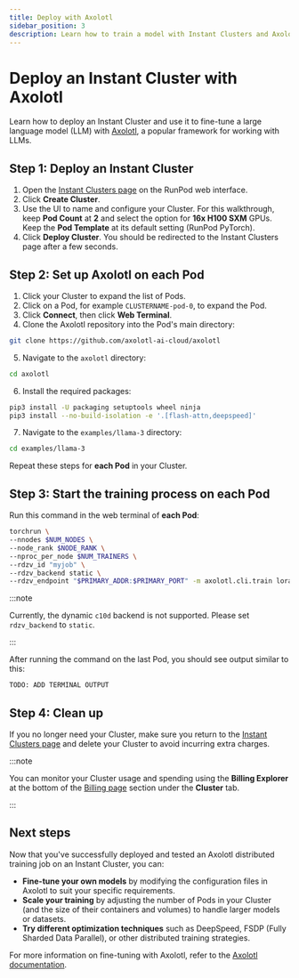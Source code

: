 ```yaml
---
title: Deploy with Axolotl
sidebar_position: 3
description: Learn how to train a model with Instant Clusters and Axolotl 
---
```


# Deploy an Instant Cluster with Axolotl

Learn how to deploy an Instant Cluster and use it to fine-tune a large language model (LLM) with [Axolotl](https://axolotl.ai/), a popular framework for working with LLMs.

## Step 1: Deploy an Instant Cluster

1. Open the [Instant Clusters page](https://www.runpod.io/console/cluster) on the RunPod web interface.
2. Click **Create Cluster**.
3. Use the UI to name and configure your Cluster. For this walkthrough, keep **Pod Count** at **2** and select the option for **16x H100 SXM** GPUs. Keep the **Pod Template** at its default setting (RunPod PyTorch).
4. Click **Deploy Cluster**. You should be redirected to the Instant Clusters page after a few seconds.

## Step 2: Set up Axolotl on each Pod

1. Click your Cluster to expand the list of Pods.
2. Click on a Pod, for example `CLUSTERNAME-pod-0`, to expand the Pod.
3. Click **Connect**, then click **Web Terminal**.
4. Clone the Axolotl repository into the Pod's main directory:

```bash
git clone https://github.com/axolotl-ai-cloud/axolotl
```

5. Navigate to the `axolotl` directory:

```bash
cd axolotl
```

6. Install the required packages:

```bash
pip3 install -U packaging setuptools wheel ninja
pip3 install --no-build-isolation -e '.[flash-attn,deepspeed]'
```

7. Navigate to the `examples/llama-3` directory:

```bash
cd examples/llama-3
```

Repeat these steps for **each Pod** in your Cluster.

## Step 3: Start the training process on each Pod

Run this command in the web terminal of **each Pod**:

```bash
torchrun \
--nnodes $NUM_NODES \
--node_rank $NODE_RANK \
--nproc_per_node $NUM_TRAINERS \
--rdzv_id "myjob" \
--rdzv_backend static \
--rdzv_endpoint "$PRIMARY_ADDR:$PRIMARY_PORT" -m axolotl.cli.train lora-1b.yml
```

:::note

Currently, the dynamic `c10d` backend is not supported. Please set `rdzv_backend` to `static`.

:::

After running the command on the last Pod, you should see output similar to this:

```bash
TODO: ADD TERMINAL OUTPUT
```

## Step 4: Clean up

If you no longer need your Cluster, make sure you return to the [Instant Clusters page](https://www.runpod.io/console/cluster) and delete your Cluster to avoid incurring extra charges.

:::note

You can monitor your Cluster usage and spending using the **Billing Explorer** at the bottom of the [Billing page](https://www.runpod.io/console/user/billing) section under the **Cluster** tab.

:::

## Next steps

Now that you've successfully deployed and tested an Axolotl distributed training job on an Instant Cluster, you can:

- **Fine-tune your own models** by modifying the configuration files in Axolotl to suit your specific requirements.
- **Scale your training** by adjusting the number of Pods in your Cluster (and the size of their containers and volumes) to handle larger models or datasets.
- **Try different optimization techniques** such as DeepSpeed, FSDP (Fully Sharded Data Parallel), or other distributed training strategies.

For more information on fine-tuning with Axolotl, refer to the [Axolotl documentation](https://github.com/OpenAccess-AI-Collective/axolotl).
